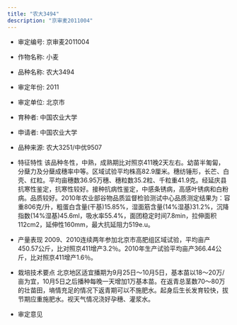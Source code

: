 ```yaml
---
title: "农大3494"
description: "京审麦2011004"
---
```

* 审定编号:  京审麦2011004

*  作物名称:  小麦

*  品种名称:  农大3494

*  审定年份:  2011

*  审定单位:  北京市

* 育种者:  中国农业大学

*  申请者:  中国农业大学

*  品种来源:  农大3251/中优9507

*  特征特性
该品种冬性，中熟，成熟期比对照京411晚2天左右。幼苗半匍匐，分蘖力及分蘖成穗率中等。区域试验平均株高82.9厘米。穗纺锤形，长芒、白壳、红粒。平均亩穗数36.95万穗、穗粒数35.2粒、千粒重41.9克。经延庆县抗寒性鉴定，抗寒性较好。接种抗病性鉴定，中感条锈病，高感叶锈病和白粉病。品质较好。2010年农业部谷物品质监督检验测试中心品质测定结果为：容重806克/升，粗蛋白含量(干基)15.85%，湿面筋含量(14%湿基)31.2%，沉降指数(14%湿基)45.6ml，吸水率55.4%，面团稳定时间7.8min，拉伸面积112cm2，延伸性160mm，最大抗延阻力519e.u。

*  产量表现
2009、2010连续两年参加北京市高肥组区域试验，平均亩产450.57公斤，比对照京411增产3.2％。2010年生产试验平均亩产366.44公斤，比对照京411增产1.6％。

*  栽培技术要点
北京地区适宜播期为9月25日～10月5日，基本苗以18～20万/亩为宜，10月5日之后播种每晚一天增加1万基本苗。在返青总茎数70～80万的壮苗田，墒情充足的情况下返青期可以不施肥水。起身后生长发育较快，拔节期应重施肥水。视天气情况浇好孕穗、灌浆水。

*  审定意见

